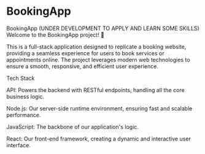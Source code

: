 # BookingApp

BookingApp (UNDER DEVELOPMENT TO APPLY AND LEARN SOME SKILLS)
Welcome to the BookingApp project! 🎉

This is a full-stack application designed to replicate a booking website, providing a seamless experience for users to book services or appointments online. The project leverages modern web technologies to ensure a smooth, responsive, and efficient user experience.

Tech Stack

API: Powers the backend with RESTful endpoints, handling all the core business logic.

Node.js: Our server-side runtime environment, ensuring fast and scalable performance.

JavaScript: The backbone of our application's logic.

React: Our front-end framework, creating a dynamic and interactive user interface.
